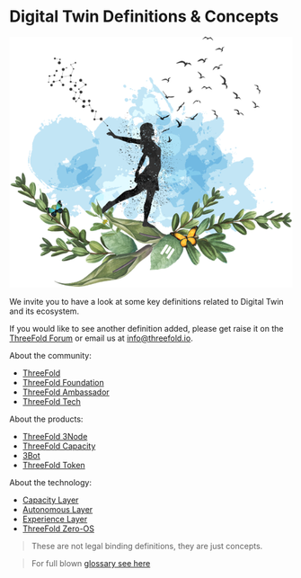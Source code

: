 # Digital Twin Definitions & Concepts 

![](img/freedoom.png)

We invite you to have a look at some key definitions related to Digital Twin and its ecosystem.

If you would like to see another definition added, please get raise it on the [ThreeFold Forum](https://forum.threefold.io/) or email us at info@threefold.io.

About the community: 
- [ThreeFold](threefold:grid_why)
- [ThreeFold Foundation](definition_threefoldfoundation)
- [ThreeFold Ambassador](threefold:threefold_ambassador)
- [ThreeFold Tech](threefold:threefold_tech)

About the products:
- [ThreeFold 3Node](threefold:3node)
- [ThreeFold Capacity](definition_threefold_capacity)
- [3Bot](threefold:3bot_def)
- [ThreeFold Token](threefold:threefold_token)

About the technology:
- [Capacity Layer](threefold:capacity_layer)
- [Autonomous Layer](threefold:autonomous_layer)
- [Experience Layer](threefold:experience_layer)
- [ThreeFold Zero-OS](threefold:zos)

> These are not legal binding definitions, they are just concepts.

> For full blown [glossary see here](threefold:defs)